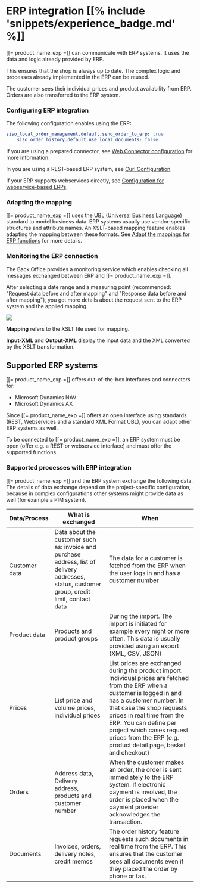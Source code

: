 # ERP integration [[% include 'snippets/experience_badge.md' %]]

[[= product_name_exp =]] can communicate with ERP systems. It uses the data and logic already provided by ERP. 

This ensures that the shop is always up to date.
The complex logic and processes already implemented in the ERP can be reused.

The customer sees their individual prices and product availability from ERP.
Orders are also transferred to the ERP system.

### Configuring ERP integration

The following configuration enables using the ERP:

``` yaml
siso_local_order_management.default.send_order_to_erp: true
    siso_order_history.default.use_local_documents: false
```

If you are using a prepared connector, see [Web.Connector configuration](erp_communication/erp_configuration/web_connector_configuration.md) for more information.

In you are using a REST-based ERP system, see [Curl Configuration](erp_communication/erp_configuration/curl_configuration.md).

If your ERP supports webservices directly, see [Configuration for webservice-based ERPs](erp_communication/erp_configuration/configuration_for_webservice_based_erps.md).

### Adapting the mapping

[[= product_name_exp =]] uses the UBL ([Universal Business Language](https://www.oasis-open.org/committees/tc_home.php?wg_abbrev=ubl)) standard to model business data.
ERP systems usually use vendor-specific structures and attribute names.
An XSLT-based mapping feature enables adapting the mapping between these formats.
See [Adapt the mappings for ERP functions](erp_communication/erp_configuration\adapt_the_mappings_for_erp_functions/adapt_the_mappings_for_erp_functions.md) for more details.

### Monitoring the ERP connection

The Back Office provides a monitoring service which enables checking all messages exchanged between ERP and [[= product_name_exp =]]. 

After selecting a date range and a measuring point (recommended: "Request data before and after mapping" and "Response data before and after mapping"),
you get more details about the request sent to the ERP system and the applied mapping.

![](../img/erp_request_log.png)

**Mapping** refers to the XSLT file used for mapping.

**Input-XML** and **Output-XML** display the input data and the XML converted by the XSLT transformation.

## Supported ERP systems

[[= product_name_exp =]] offers out-of-the-box interfaces and connectors for:

- Microsoft Dynamics NAV
- Microsoft Dynamics AX

Since [[= product_name_exp =]] offers an open interface using standards (REST, Webservices and a standard XML Format UBL),
you can adapt other ERP systems as well.

To be connected to [[= product_name_exp =]], an ERP system must be open (offer e.g. a REST or webservice interface)
and must offer the supported functions.

### Supported processes with ERP integration

[[= product_name_exp =]] and the ERP system exchange the following data.
The details of data exchange depend on the project-specific configuration,
because in complex configurations other systems might provide data as well (for example a PIM system).

|Data/Process|What is exchanged|When|
|--- |--- |--- |
|Customer data|Data about the customer such as: invoice and purchase address, list of delivery addresses, status, customer group, credit limit, contact data|The data for a customer is fetched from the ERP when the user logs in and has a customer number|
|Product data|Products and product groups|During the import. The import is initiated for example every night or more often. This data is usually provided using an export (XML, CSV, JSON)|
|Prices|List price and volume prices, individual prices|List prices are exchanged during the product import. Individual prices are fetched from the ERP when a customer is logged in and has a customer number. In that case the shop requests prices in real time from the ERP. You can define per project which cases request prices from the ERP (e.g. product detail page, basket and checkout)|
|Orders|Address data, Delivery address, products and customer number|When the customer makes an order, the order is sent immediately to the ERP system. If electronic payment is involved, the order is placed when the payment provider acknowledges the transaction.|
|Documents|Invoices, orders, delivery notes, credit memos|The order history feature requests such documents in real time from the ERP. This ensures that the customer sees all documents even if they placed the order by phone or fax.|
